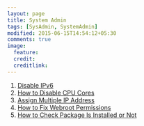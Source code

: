 ```yaml
---
layout: page
title: System Admin
tags: [SysAdmin, SystemAdmin]
modified: 2015-06-15T14:54:12+05:30
comments: true
image:
  feature:
  credit:
  creditlink:
---
```


1. <a href="/sysadmin/disable-ipv6/"> Disable IPv6 </a>
1. <a href="/sysadmin/how-to-disable-cpu-cores/"> How to Disable CPU Cores </a>
1. <a href="/sysadmin/assign-multiple-ip-address/"> Assign Multiple IP Address </a>
1. <a href="/sysadmin/how-to-fix-webroot-permissions/"> How to Fix Webroot Permissions </a>
1. <a href="/sysadmin/how-to-check-package-is-installed-or-not/"> How to Check Package Is Installed or Not </a>
